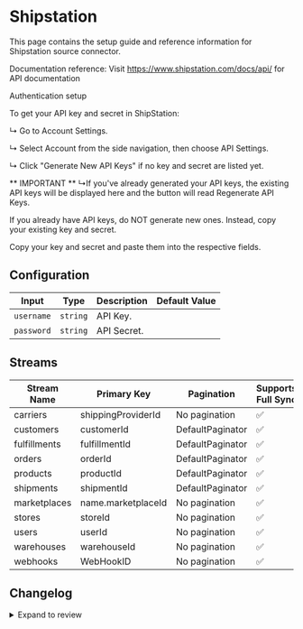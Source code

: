 # Shipstation
This page contains the setup guide and reference information for Shipstation source connector.

Documentation reference:
Visit https://www.shipstation.com/docs/api/ for API documentation

Authentication setup

To get your API key and secret in ShipStation:

↳ Go to Account Settings.

↳ Select Account from the side navigation, then choose API Settings.

↳ Click &quot;Generate New API Keys&quot; if no key and secret are listed yet.

** IMPORTANT **
↳If you&#39;ve already generated your API keys, the existing API keys will be displayed here and the button will read Regenerate API Keys.

If you already have API keys, do NOT generate new ones. Instead, copy your existing key and secret.

Copy your key and secret and paste them into the respective fields.


## Configuration

| Input | Type | Description | Default Value |
|-------|------|-------------|---------------|
| `username` | `string` | API Key.  |  |
| `password` | `string` | API Secret.  |  |

## Streams
| Stream Name | Primary Key | Pagination | Supports Full Sync | Supports Incremental |
|-------------|-------------|------------|---------------------|----------------------|
| carriers | shippingProviderId | No pagination | ✅ |  ❌  |
| customers | customerId | DefaultPaginator | ✅ |  ❌  |
| fulfillments | fulfillmentId | DefaultPaginator | ✅ |  ❌  |
| orders | orderId | DefaultPaginator | ✅ |  ❌  |
| products | productId | DefaultPaginator | ✅ |  ❌  |
| shipments | shipmentId | DefaultPaginator | ✅ |  ❌  |
| marketplaces | name.marketplaceId | No pagination | ✅ |  ❌  |
| stores | storeId | No pagination | ✅ |  ❌  |
| users | userId | No pagination | ✅ |  ❌  |
| warehouses | warehouseId | No pagination | ✅ |  ❌  |
| webhooks | WebHookID | No pagination | ✅ |  ❌  |

## Changelog

<details>
  <summary>Expand to review</summary>

| Version          | Date              | Pull Request | Subject        |
|------------------|-------------------|--------------|----------------|
| 0.0.3 | 2025-01-11 | [51328](https://github.com/airbytehq/airbyte/pull/51328) | Update dependencies |
| 0.0.2 | 2024-12-28 | [50726](https://github.com/airbytehq/airbyte/pull/50726) | Update dependencies |
| 0.0.1 | 2024-12-21 | | Initial release by [@JohnnyRafael](https://github.com/JohnnyRafael) via Connector Builder |

</details>
